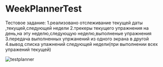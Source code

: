 # WeekPlannerTest

Тестовое задание:
1.реализовано отслеживание текущей даты ,текущей,следующей недели
2.трекеры текущего упражнения на день,на эту неделю,следующую неделю,выполненые упражнения
3.передача выполненных упржанений из одного экрана в другой
4.вывод списка упажнений следующей недели(при выполнении всех упражений текущей)

![testplanner](https://user-images.githubusercontent.com/124023534/229278053-3cc741c2-5725-4ac8-8595-e5b3922b64e2.png)
